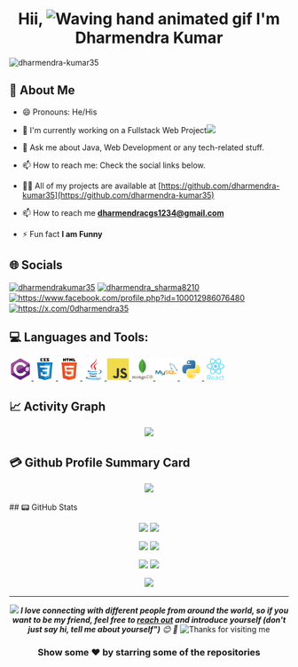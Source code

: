 <h1 align="center"> Hii, <img src="https://raw.githubusercontent.com/nixin72/nixin72/master/wave.gif"
         alt="Waving hand animated gif"
         height="45"
         width="45" /> I'm Dharmendra Kumar</h1>

<p align="left"> <img src="https://komarev.com/ghpvc/?username=dharmendra-kumar35&label=Views&color=blue&style=plastic&style=for-the-badge" alt="dharmendra-kumar35" /> </p>

## 💫 About Me

- 😄 Pronouns: He/His
- 🔭 I'm currently working on a Fullstack Web Project<img src="https://media.giphy.com/media/WUlplcMpOCEmTGBtBW/giphy.gif" width="30">
- 💬 Ask me about Java, Web Development or any tech-related stuff.
- 📫 How to reach me: Check the social links below.
- 👨‍💻 All of my projects are available at [https://github.com/dharmendra-kumar35](https://github.com/dharmendra-kumar35)

- 📫 How to reach me **dharmendracgs1234@gmail.com**

- ⚡ Fun fact **I am Funny**

## 🌐 Socials


<p align="left">
<a href="https://linkedin.com/in/dharmendrakumar35" target="blank"><img align="center" src="https://raw.githubusercontent.com/rahuldkjain/github-profile-readme-generator/master/src/images/icons/Social/linked-in-alt.svg" alt="dharmendrakumar35" height="30" width="40" /></a>
<a href="https://instagram.com/dharmendra_sharma8210" target="blank"><img align="center" src="https://raw.githubusercontent.com/rahuldkjain/github-profile-readme-generator/master/src/images/icons/Social/instagram.svg" alt="dharmendra_sharma8210" height="30" width="40" /></a>
<a href="https://fb.com/https://www.facebook.com/profile.php?id=100012986076480" target="blank"><img align="center" src="https://raw.githubusercontent.com/rahuldkjain/github-profile-readme-generator/master/src/images/icons/Social/facebook.svg" alt="https://www.facebook.com/profile.php?id=100012986076480" height="30" width="40" /></a>
<a href="https://twitter.com/https://x.com/0dharmendra35" target="blank"><img align="center" src="https://raw.githubusercontent.com/rahuldkjain/github-profile-readme-generator/master/src/images/icons/Social/twitter.svg" alt="https://x.com/0dharmendra35" height="30" width="40" /></a>
</p>


## 💻 Languages and Tools:

<p align="left"> <a href="https://www.w3schools.com/cs/" target="_blank" rel="noreferrer"> <img src="https://raw.githubusercontent.com/devicons/devicon/master/icons/csharp/csharp-original.svg" alt="csharp" width="40" height="40"/> </a> <a href="https://www.w3schools.com/css/" target="_blank" rel="noreferrer"> <img src="https://raw.githubusercontent.com/devicons/devicon/master/icons/css3/css3-original-wordmark.svg" alt="css3" width="40" height="40"/> </a> <a href="https://www.w3.org/html/" target="_blank" rel="noreferrer"> <img src="https://raw.githubusercontent.com/devicons/devicon/master/icons/html5/html5-original-wordmark.svg" alt="html5" width="40" height="40"/> </a> <a href="https://www.java.com" target="_blank" rel="noreferrer"> <img src="https://raw.githubusercontent.com/devicons/devicon/master/icons/java/java-original.svg" alt="java" width="40" height="40"/> </a> <a href="https://developer.mozilla.org/en-US/docs/Web/JavaScript" target="_blank" rel="noreferrer"> <img src="https://raw.githubusercontent.com/devicons/devicon/master/icons/javascript/javascript-original.svg" alt="javascript" width="40" height="40"/> </a> <a href="https://www.mongodb.com/" target="_blank" rel="noreferrer"> <img src="https://raw.githubusercontent.com/devicons/devicon/master/icons/mongodb/mongodb-original-wordmark.svg" alt="mongodb" width="40" height="40"/> </a> <a href="https://www.mysql.com/" target="_blank" rel="noreferrer"> <img src="https://raw.githubusercontent.com/devicons/devicon/master/icons/mysql/mysql-original-wordmark.svg" alt="mysql" width="40" height="40"/> </a> <a href="https://www.python.org" target="_blank" rel="noreferrer"> <img src="https://raw.githubusercontent.com/devicons/devicon/master/icons/python/python-original.svg" alt="python" width="40" height="40"/> </a> <a href="https://reactjs.org/" target="_blank" rel="noreferrer"> <img src="https://raw.githubusercontent.com/devicons/devicon/master/icons/react/react-original-wordmark.svg" alt="react" width="40" height="40"/> </a> </p>

## 📈 Activity Graph
<p align="center">
    <img src="https://github-readme-activity-graph.vercel.app/graph?username=dharmendra-kumar35&bg_color=000000&color=fafe10&line=26fde4&point=ffffff&area=true&hide_border=true"/>
</p>

## 💳 Github Profile Summary Card

<p align="center">
  <img src="http://github-profile-summary-cards.vercel.app/api/cards/profile-details?username=dharmendra-kumar35&theme=dark"/>
</p>
## 📟 GitHub Stats

<p align="center">
 <img width="48%" src="http://github-profile-summary-cards.vercel.app/api/cards/stats?username=dharmendra-kumar35&theme=dark" />
 <img width="48%" src="http://github-profile-summary-cards.vercel.app/api/cards/productive-time?username=dharmendra-kumar35&theme=dark&utcOffset=8" />
</p>

<p align="center">
 <img width="48%" src="http://github-profile-summary-cards.vercel.app/api/cards/repos-per-language?username=dharmendra-kumar35&theme=dark" />
 <img width="48%" src="http://github-profile-summary-cards.vercel.app/api/cards/most-commit-language?username=dharmendra-kumar35&theme=dark" />
</p>

<p align="center">
 <img width="48%" src="https://github-readme-stats.vercel.app/api?username=dharmendra-kumar35&show_icons=true&theme=dark" />
 <img width="48%" src="https://github-readme-streak-stats.herokuapp.com/?user=dharmendra-kumar35&theme=dark" />
</p>

<p align="center">
<img src="https://github-readme-stats.vercel.app/api/top-langs/?username=dharmendra-kumar35&show_icons=true&hide_border=true&layout=compact&langs_count=8&theme=tokyonight">
<p align="center">

---

<div align="center">

<img src="https://media.giphy.com/media/LnQjpWaON8nhr21vNW/giphy.gif" width="60"> <em><b>I love connecting with different people from around the world, so if you want to be my friend, feel free to [reach out](https://www.linkedin.com/in/dharmendrakumar35/) and introduce yourself (don't just say hi, tell me about yourself")</b> 😊 💜</em>
<img height="120" alt="Thanks for visiting me" width="100%" src="https://raw.githubusercontent.com/BrunnerLivio/brunnerlivio/master/images/marquee.svg" />

### Show some ❤️ by starring some of the repositories

</div>
